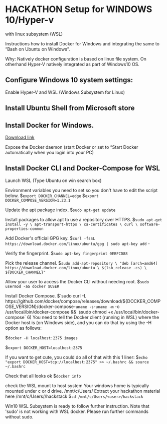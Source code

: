 # HACKATHON Setup for WINDOWS 10/Hyper-v 
with linux subsystem (WSL)

Instructions how to install Docker for Windows and integrating the same to “Bash on Ubuntu on Windows”.

Why: Natively docker configuration is based on linux file system. On otherhand Hyper-V natively integrated as part of Windows10 OS.
  

## Configure Windows 10 system settings: 

Enable Hyper-V and WSL (Windows Subsystem for Linux) 

## Install Ubuntu Shell from Microsoft store

## Install Docker for Windows. 

[Download link](https://download.docker.com/win/stable/Docker%20for%20Windows%20Installer.exe)

Expose the Docker daemon (start Docker or set to “Start Docker automatically when you login into your PC)

## Install Docker CLI and Docker-Compose for WSL 

Launch WSL (Type Ubuntu on win search box)

Environment variables you need to set so you don't have to edit the script below.
$`export DOCKER_CHANNEL=edge`
$`export DOCKER_COMPOSE_VERSION=1.23.1`

Update the apt package index.
$`sudo apt-get update`

Install packages to allow apt to use a repository over HTTPS.
$`sudo apt-get install -y \
    apt-transport-https \
    ca-certificates \
    curl \
    software-properties-common`

Add Docker's official GPG key.
$`curl -fsSL https://download.docker.com/linux/ubuntu/gpg | sudo apt-key add` -

Verify the fingerprint.
$`sudo apt-key fingerprint 0EBFCD88`

Pick the release channel.
$`sudo add-apt-repository \
   "deb [arch=amd64] https://download.docker.com/linux/ubuntu \
   $(lsb_release -cs) \
   ${DOCKER_CHANNEL}"`

Allow your user to access the Docker CLI without needing root.
$`sudo usermod -aG docker $USER`

Install Docker Compose.
$`sudo curl -L https://github.com/docker/compose/releases/download/${DOCKER_COMPOSE_VERSION}/docker-compose-`uname -s`-`uname -m` -o /usr/local/bin/docker-compose &&`
$`sudo chmod +x /usr/local/bin/docker-compose`
6)	You need to tell the Docker client (running in WSL) where the Docker host is (on Windows side), and you can do that by using the -H option as follows:

$`docker -H localhost:2375 images`

$`export DOCKER_HOST=localhost:2375`

If you want to get cute, you could do all of that with this 1 liner:
$`echo "export DOCKER_HOST=tcp://localhost:2375" >> ~/.bashrc && source ~/.bashrc`

Check that all looks ok
$`docker info`

check the WSL mount to host system
Your windows home is typically mounted under c or d drive. /mnt/c/Users/<user>
Extract your hackathon material here /mnt/c/Users/<user>/hackstack
$`cd /mnt/c/Users/<user>/hackstack`

Win10 WSL Subsystem is ready to follow further instruction. 
Note that 'sudo' is not working with WSL docker. 
Please run further commands without sudo.

